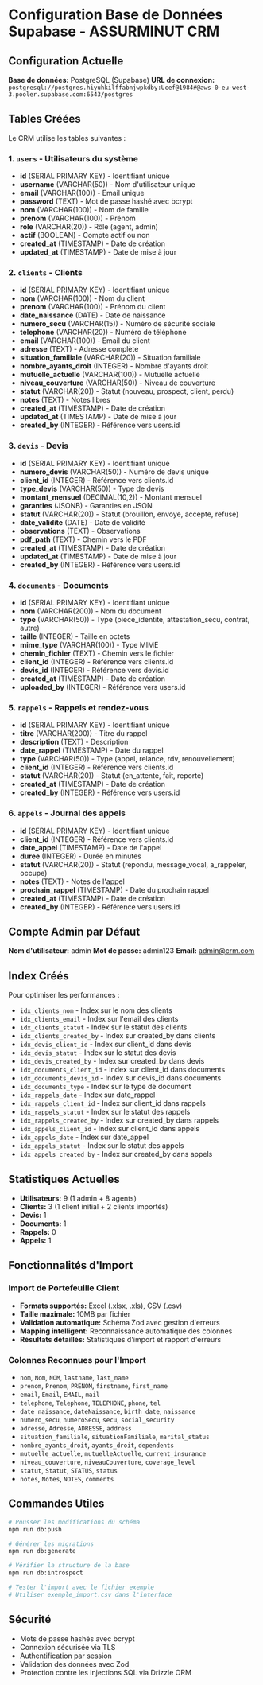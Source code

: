 # Configuration Base de Données Supabase - ASSURMINUT CRM

## Configuration Actuelle

**Base de données:** PostgreSQL (Supabase)
**URL de connexion:** `postgresql://postgres.hiyuhkilffabnjwpkdby:Ucef@1984#@aws-0-eu-west-3.pooler.supabase.com:6543/postgres`

## Tables Créées

Le CRM utilise les tables suivantes :

### 1. `users` - Utilisateurs du système
- **id** (SERIAL PRIMARY KEY) - Identifiant unique
- **username** (VARCHAR(50)) - Nom d'utilisateur unique
- **email** (VARCHAR(100)) - Email unique
- **password** (TEXT) - Mot de passe hashé avec bcrypt
- **nom** (VARCHAR(100)) - Nom de famille
- **prenom** (VARCHAR(100)) - Prénom
- **role** (VARCHAR(20)) - Rôle (agent, admin)
- **actif** (BOOLEAN) - Compte actif ou non
- **created_at** (TIMESTAMP) - Date de création
- **updated_at** (TIMESTAMP) - Date de mise à jour

### 2. `clients` - Clients
- **id** (SERIAL PRIMARY KEY) - Identifiant unique
- **nom** (VARCHAR(100)) - Nom du client
- **prenom** (VARCHAR(100)) - Prénom du client
- **date_naissance** (DATE) - Date de naissance
- **numero_secu** (VARCHAR(15)) - Numéro de sécurité sociale
- **telephone** (VARCHAR(20)) - Numéro de téléphone
- **email** (VARCHAR(100)) - Email du client
- **adresse** (TEXT) - Adresse complète
- **situation_familiale** (VARCHAR(20)) - Situation familiale
- **nombre_ayants_droit** (INTEGER) - Nombre d'ayants droit
- **mutuelle_actuelle** (VARCHAR(100)) - Mutuelle actuelle
- **niveau_couverture** (VARCHAR(50)) - Niveau de couverture
- **statut** (VARCHAR(20)) - Statut (nouveau, prospect, client, perdu)
- **notes** (TEXT) - Notes libres
- **created_at** (TIMESTAMP) - Date de création
- **updated_at** (TIMESTAMP) - Date de mise à jour
- **created_by** (INTEGER) - Référence vers users.id

### 3. `devis` - Devis
- **id** (SERIAL PRIMARY KEY) - Identifiant unique
- **numero_devis** (VARCHAR(50)) - Numéro de devis unique
- **client_id** (INTEGER) - Référence vers clients.id
- **type_devis** (VARCHAR(50)) - Type de devis
- **montant_mensuel** (DECIMAL(10,2)) - Montant mensuel
- **garanties** (JSONB) - Garanties en JSON
- **statut** (VARCHAR(20)) - Statut (brouillon, envoye, accepte, refuse)
- **date_validite** (DATE) - Date de validité
- **observations** (TEXT) - Observations
- **pdf_path** (TEXT) - Chemin vers le PDF
- **created_at** (TIMESTAMP) - Date de création
- **updated_at** (TIMESTAMP) - Date de mise à jour
- **created_by** (INTEGER) - Référence vers users.id

### 4. `documents` - Documents
- **id** (SERIAL PRIMARY KEY) - Identifiant unique
- **nom** (VARCHAR(200)) - Nom du document
- **type** (VARCHAR(50)) - Type (piece_identite, attestation_secu, contrat, autre)
- **taille** (INTEGER) - Taille en octets
- **mime_type** (VARCHAR(100)) - Type MIME
- **chemin_fichier** (TEXT) - Chemin vers le fichier
- **client_id** (INTEGER) - Référence vers clients.id
- **devis_id** (INTEGER) - Référence vers devis.id
- **created_at** (TIMESTAMP) - Date de création
- **uploaded_by** (INTEGER) - Référence vers users.id

### 5. `rappels` - Rappels et rendez-vous
- **id** (SERIAL PRIMARY KEY) - Identifiant unique
- **titre** (VARCHAR(200)) - Titre du rappel
- **description** (TEXT) - Description
- **date_rappel** (TIMESTAMP) - Date du rappel
- **type** (VARCHAR(50)) - Type (appel, relance, rdv, renouvellement)
- **client_id** (INTEGER) - Référence vers clients.id
- **statut** (VARCHAR(20)) - Statut (en_attente, fait, reporte)
- **created_at** (TIMESTAMP) - Date de création
- **created_by** (INTEGER) - Référence vers users.id

### 6. `appels` - Journal des appels
- **id** (SERIAL PRIMARY KEY) - Identifiant unique
- **client_id** (INTEGER) - Référence vers clients.id
- **date_appel** (TIMESTAMP) - Date de l'appel
- **duree** (INTEGER) - Durée en minutes
- **statut** (VARCHAR(20)) - Statut (repondu, message_vocal, a_rappeler, occupe)
- **notes** (TEXT) - Notes de l'appel
- **prochain_rappel** (TIMESTAMP) - Date du prochain rappel
- **created_at** (TIMESTAMP) - Date de création
- **created_by** (INTEGER) - Référence vers users.id

## Compte Admin par Défaut

**Nom d'utilisateur:** admin
**Mot de passe:** admin123
**Email:** admin@crm.com

## Index Créés

Pour optimiser les performances :
- `idx_clients_nom` - Index sur le nom des clients
- `idx_clients_email` - Index sur l'email des clients
- `idx_clients_statut` - Index sur le statut des clients
- `idx_clients_created_by` - Index sur created_by dans clients
- `idx_devis_client_id` - Index sur client_id dans devis
- `idx_devis_statut` - Index sur le statut des devis
- `idx_devis_created_by` - Index sur created_by dans devis
- `idx_documents_client_id` - Index sur client_id dans documents
- `idx_documents_devis_id` - Index sur devis_id dans documents
- `idx_documents_type` - Index sur le type de document
- `idx_rappels_date` - Index sur date_rappel
- `idx_rappels_client_id` - Index sur client_id dans rappels
- `idx_rappels_statut` - Index sur le statut des rappels
- `idx_rappels_created_by` - Index sur created_by dans rappels
- `idx_appels_client_id` - Index sur client_id dans appels
- `idx_appels_date` - Index sur date_appel
- `idx_appels_statut` - Index sur le statut des appels
- `idx_appels_created_by` - Index sur created_by dans appels

## Statistiques Actuelles

- **Utilisateurs:** 9 (1 admin + 8 agents)
- **Clients:** 3 (1 client initial + 2 clients importés)
- **Devis:** 1
- **Documents:** 1
- **Rappels:** 0
- **Appels:** 1

## Fonctionnalités d'Import

### Import de Portefeuille Client
- **Formats supportés:** Excel (.xlsx, .xls), CSV (.csv)
- **Taille maximale:** 10MB par fichier
- **Validation automatique:** Schéma Zod avec gestion d'erreurs
- **Mapping intelligent:** Reconnaissance automatique des colonnes
- **Résultats détaillés:** Statistiques d'import et rapport d'erreurs

### Colonnes Reconnues pour l'Import
- `nom`, `Nom`, `NOM`, `lastname`, `last_name`
- `prenom`, `Prenom`, `PRENOM`, `firstname`, `first_name`
- `email`, `Email`, `EMAIL`, `mail`
- `telephone`, `Telephone`, `TELEPHONE`, `phone`, `tel`
- `date_naissance`, `dateNaissance`, `birth_date`, `naissance`
- `numero_secu`, `numeroSecu`, `secu`, `social_security`
- `adresse`, `Adresse`, `ADRESSE`, `address`
- `situation_familiale`, `situationFamiliale`, `marital_status`
- `nombre_ayants_droit`, `ayants_droit`, `dependents`
- `mutuelle_actuelle`, `mutuelleActuelle`, `current_insurance`
- `niveau_couverture`, `niveauCouverture`, `coverage_level`
- `statut`, `Statut`, `STATUS`, `status`
- `notes`, `Notes`, `NOTES`, `comments`

## Commandes Utiles

```bash
# Pousser les modifications du schéma
npm run db:push

# Générer les migrations
npm run db:generate

# Vérifier la structure de la base
npm run db:introspect

# Tester l'import avec le fichier exemple
# Utiliser exemple_import.csv dans l'interface
```

## Sécurité

- Mots de passe hashés avec bcrypt
- Connexion sécurisée via TLS
- Authentification par session
- Validation des données avec Zod
- Protection contre les injections SQL via Drizzle ORM